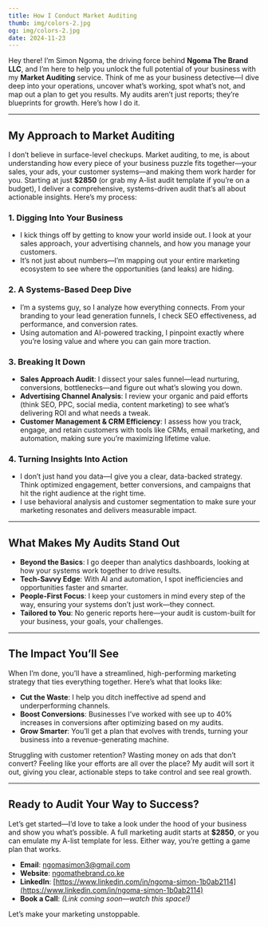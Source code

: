 ```yaml
---
title: How I Conduct Market Auditing
thumb: img/colors-2.jpg  
og: img/colors-2.jpg  
date: 2024-11-23  
---
```


Hey there! I’m Simon Ngoma, the driving force behind **Ngoma The Brand LLC**, and I’m here to help you unlock the full potential of your business with my **Market Auditing** service. Think of me as your business detective—I dive deep into your operations, uncover what’s working, spot what’s not, and map out a plan to get you results. My audits aren’t just reports; they’re blueprints for growth. Here’s how I do it.

---

## My Approach to Market Auditing

I don’t believe in surface-level checkups. Market auditing, to me, is about understanding how every piece of your business puzzle fits together—your sales, your ads, your customer systems—and making them work harder for you. Starting at just **$2850** (or grab my A-list audit template if you’re on a budget), I deliver a comprehensive, systems-driven audit that’s all about actionable insights. Here’s my process:

### 1. Digging Into Your Business
- I kick things off by getting to know your world inside out. I look at your sales approach, your advertising channels, and how you manage your customers.  
- It’s not just about numbers—I’m mapping out your entire marketing ecosystem to see where the opportunities (and leaks) are hiding.

### 2. A Systems-Based Deep Dive
- I’m a systems guy, so I analyze how everything connects. From your branding to your lead generation funnels, I check SEO effectiveness, ad performance, and conversion rates.  
- Using automation and AI-powered tracking, I pinpoint exactly where you’re losing value and where you can gain more traction.

### 3. Breaking It Down
- **Sales Approach Audit**: I dissect your sales funnel—lead nurturing, conversions, bottlenecks—and figure out what’s slowing you down.  
- **Advertising Channel Analysis**: I review your organic and paid efforts (think SEO, PPC, social media, content marketing) to see what’s delivering ROI and what needs a tweak.  
- **Customer Management & CRM Efficiency**: I assess how you track, engage, and retain customers with tools like CRMs, email marketing, and automation, making sure you’re maximizing lifetime value.

### 4. Turning Insights Into Action
- I don’t just hand you data—I give you a clear, data-backed strategy. Think optimized engagement, better conversions, and campaigns that hit the right audience at the right time.  
- I use behavioral analysis and customer segmentation to make sure your marketing resonates and delivers measurable impact.

---

## What Makes My Audits Stand Out

- **Beyond the Basics**: I go deeper than analytics dashboards, looking at how your systems work together to drive results.  
- **Tech-Savvy Edge**: With AI and automation, I spot inefficiencies and opportunities faster and smarter.  
- **People-First Focus**: I keep your customers in mind every step of the way, ensuring your systems don’t just work—they connect.  
- **Tailored to You**: No generic reports here—your audit is custom-built for your business, your goals, your challenges.

---

## The Impact You’ll See

When I’m done, you’ll have a streamlined, high-performing marketing strategy that ties everything together. Here’s what that looks like:  
- **Cut the Waste**: I help you ditch ineffective ad spend and underperforming channels.  
- **Boost Conversions**: Businesses I’ve worked with see up to 40% increases in conversions after optimizing based on my audits.  
- **Grow Smarter**: You’ll get a plan that evolves with trends, turning your business into a revenue-generating machine.

Struggling with customer retention? Wasting money on ads that don’t convert? Feeling like your efforts are all over the place? My audit will sort it out, giving you clear, actionable steps to take control and see real growth.

---

## Ready to Audit Your Way to Success?

Let’s get started—I’d love to take a look under the hood of your business and show you what’s possible. A full marketing audit starts at **$2850**, or you can emulate my A-list template for less. Either way, you’re getting a game plan that works.  
- **Email**: [ngomasimon3@gmail.com](mailto:ngomasimon3@gmail.com)  
- **Website**: [ngomathebrand.co.ke](http://ngomathebrand.co.ke)  
- **LinkedIn**: [https://www.linkedin.com/in/ngoma-simon-1b0ab2114](https://www.linkedin.com/in/ngoma-simon-1b0ab2114)  
- **Book a Call**: *(Link coming soon—watch this space!)*

Let’s make your marketing unstoppable.
